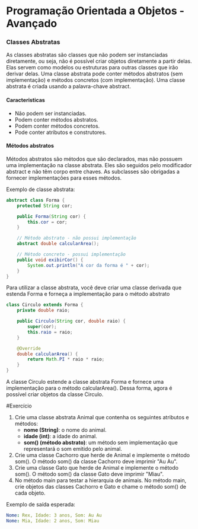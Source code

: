 # Programação Orientada a Objetos - Avançado

### Classes Abstratas
As classes abstratas são classes que não podem ser instanciadas diretamente, ou seja, não é possível criar objetos diretamente a partir delas. Elas servem como modelos ou estruturas para outras classes que irão derivar delas. Uma classe abstrata pode conter métodos abstratos (sem implementação) e métodos concretos (com implementação). Uma classe abstrata é criada usando a palavra-chave abstract.


#### Caracteristicas
* Não podem ser instanciadas.
* Podem conter métodos abstratos.
* Podem conter métodos concretos.
* Pode conter atributos e construtores.

#### Métodos abstratos
Métodos abstratos são métodos que são declarados, mas não possuem uma implementação na classe abstrata. Eles são seguidos pelo modificador abstract e não têm corpo entre chaves. As subclasses são obrigadas a fornecer implementações para esses métodos.

Exemplo de classe abstrata:
```java
abstract class Forma {
    protected String cor;

    public Forma(String cor) {
        this.cor = cor;
    }

    // Método abstrato - não possui implementação
    abstract double calcularArea();

    // Método concreto - possui implementação
    public void exibirCor() {
        System.out.println("A cor da forma é " + cor);
    }
}
```

Para utilizar a classe abstrata, você deve criar uma classe derivada que estenda Forma e forneça a implementação para o método abstrato
```java
class Circulo extends Forma {
    private double raio;

    public Circulo(String cor, double raio) {
        super(cor);
        this.raio = raio;
    }

    @Override
    double calcularArea() {
        return Math.PI * raio * raio;
    }
}
```
A classe Circulo estende a classe abstrata Forma e fornece uma implementação para o método calcularArea(). Dessa forma, agora é possível criar objetos da classe Circulo.


#Exercício
1. Crie uma classe abstrata Animal que contenha os seguintes atributos e métodos:
    * **nome (String)**: o nome do animal.
    * **idade (int)**: a idade do animal.
    * **som() (método abstrato)**: um método sem implementação que representará o som emitido pelo animal.
2. Crie uma classe Cachorro que herde de Animal e implemente o método som(). O método som() da classe Cachorro deve imprimir "Au Au".
3. Crie uma classe Gato que herde de Animal e implemente o método som(). O método som() da classe Gato deve imprimir "Miau".
4. No método main para testar a hierarquia de animais. No método main, crie objetos das classes Cachorro e Gato e chame o método som() de cada objeto.

Exemplo de saída esperada:
```yaml
Nome: Rex, Idade: 3 anos, Som: Au Au
Nome: Mia, Idade: 2 anos, Som: Miau
```
